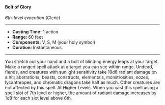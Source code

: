#### Bolt of Glory
*6th-level evocation* (Cleric)
___
- **Casting Time:** 1 action
- **Range:** 60 feet
- **Components:** V, S, M (your holy symbol)
- **Duration:** Instantaneous
---
You stretch out your hand and a bolt of blinding
energy leaps at your target. Make a ranged spell
attack at a target you can see within range. Undead,
fiends, and creatures with sunlight sensitivity take
10d8 radiant damage on a hit; aberrations, beasts,
constructs, elementals, monstrosities, oozes,
lycanthropes, and chromatic dragons take half as
much. Other creatures are not affected by this spell.
At Higher Levels.  When you cast this spell using
a spell slot of 7th level or higher, the amount of
radiant damage increases by 1d8 for each slot level
above 6th.
